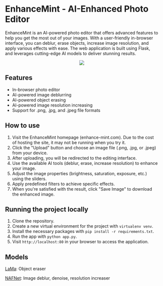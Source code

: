 # EnhanceMint - AI-Enhanced Photo Editor

EnhanceMint is an AI-powered photo editor that offers advanced features to help you get the most out of your images. With a user-friendly in-browser interface, you can deblur, erase objects, increase image resolution, and apply various effects with ease. The web application is built using Flask, and leverages cutting-edge AI models to deliver stunning results.

<p align="center">
  <img src="static/images/demo.gif"/>
</p>

## Features

- In-browser photo editor
- AI-powered image deblurring
- AI-powered object erasing
- AI-powered image resolution increasing
- Support for .png, .jpg, and .jpeg file formats

## How to use

1. Visit the EnhanceMint homepage (enhance-mint.com). Due to the cost of hosting the site, it may not be running when you try it.
2. Click the "Upload" button and choose an image file (.png, .jpg, or .jpeg) from your device.
3. After uploading, you will be redirected to the editing interface.
4. Use the available AI tools (deblur, erase, increase resolution) to enhance your image.
5. Adjust the image properties (brightness, saturation, exposure, etc.) using the sliders.
6. Apply predefined filters to achieve specific effects.
7. When you're satisfied with the result, click "Save Image" to download the enhanced image.

## Running the project locally

1. Clone the repository.
2. Create a new virtual environment for the project with `virtualenv venv`.
2. Install the necessary packages with `pip install -r requirements.txt`.
3. Run the app with `python app.py`.
4. Visit `http://localhost:80` in your browser to access the application.

## Models
[LaMa](https://github.com/advimman/lama): Object eraser

[NAFNet](https://github.com/megvii-research/NAFNet): Image deblur, denoise, resolution increaser
